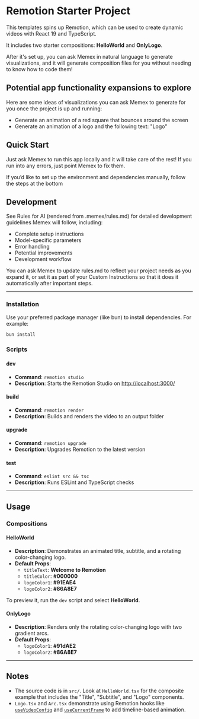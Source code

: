 # Remotion Starter Project

This templates spins up Remotion, which can be used to create dynamic videos with React 19 and TypeScript.  

It includes two starter compositions: **HelloWorld** and **OnlyLogo**.

After it's set up, you can ask Memex in natural language to generate visualizations, and it will generate composition files for you without needing to know how to code them!


## Potential app functionality expansions to explore

Here are some ideas of visualizations you can ask Memex to generate for you once the project is up and running:
- Generate an animation of a red square that bounces around the screen
- Generate an animation of a logo and the following text: "Logo"


## Quick Start

Just ask Memex to run this app locally and it will take care of the rest! If you run into any errors, just point Memex to fix them.

If you’d like to set up the environment and dependencies manually, follow the steps at the bottom

## Development

See Rules for AI (rendered from .memex/rules.md) for detailed development guidelines Memex will follow, including:
- Complete setup instructions
- Model-specific parameters
- Error handling
- Potential improvements
- Development workflow

You can ask Memex to update rules.md to reflect your project needs as you expand it, or set it as part of your Custom Instructions so that it does it automatically after important steps.

----

### Installation


Use your preferred package manager (like bun) to install dependencies. For example:

```bash
bun install
```

### Scripts

#### dev
- **Command**: `remotion studio`  
- **Description**: Starts the Remotion Studio on [http://localhost:3000/](http://localhost:3000/)

#### build
- **Command**: `remotion render`  
- **Description**: Builds and renders the video to an output folder

#### upgrade
- **Command**: `remotion upgrade`  
- **Description**: Upgrades Remotion to the latest version

#### test
- **Command**: `eslint src && tsc`  
- **Description**: Runs ESLint and TypeScript checks

---

## Usage

### Compositions

#### HelloWorld
- **Description**: Demonstrates an animated title, subtitle, and a rotating color-changing logo.  
- **Default Props**:  
  - `titleText`: **Welcome to Remotion**  
  - `titleColor`: **#000000**  
  - `logoColor1`: **#91EAE4**  
  - `logoColor2`: **#86A8E7**  

To preview it, run the `dev` script and select **HelloWorld**.

#### OnlyLogo
- **Description**: Renders only the rotating color-changing logo with two gradient arcs.  
- **Default Props**:  
  - `logoColor1`: **#91dAE2**  
  - `logoColor2`: **#86A8E7**  

---

## Notes

- The source code is in `src/`. Look at `HelloWorld.tsx` for the composite example that includes the "Title", "Subtitle", and "Logo" components.
- `Logo.tsx` and `Arc.tsx` demonstrate using Remotion hooks like [`useVideoConfig`](https://www.remotion.dev/docs/use-video-config) and [`useCurrentFrame`](https://www.remotion.dev/docs/use-current-frame) to add timeline-based animation.
